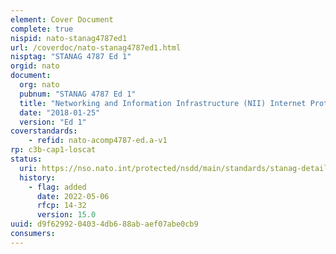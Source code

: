 ```yaml
---
element: Cover Document
complete: true
nispid: nato-stanag4787ed1
url: /coverdoc/nato-stanag4787ed1.html
nisptag: "STANAG 4787 Ed 1"
orgid: nato
document:
  org: nato
  pubnum: "STANAG 4787 Ed 1"
  title: "Networking and Information Infrastructure (NII) Internet Protocol (IP) Network Encryptor – Interoperability Specification (NINE ISPEC) - AComP-4787 Edition A"
  date: "2018-01-25"
  version: "Ed 1"
coverstandards:
    - refid: nato-acomp4787-ed.a-v1
rp: c3b-cap1-loscat
status:
  uri: https://nso.nato.int/protected/nsdd/main/standards/stanag-details/8741/EN
  history: 
    - flag: added
      date: 2022-05-06
      rfcp: 14-32
      version: 15.0
uuid: d9f62992-0403-4db6-88ab-aef07abe0cb9
consumers:
---
```

